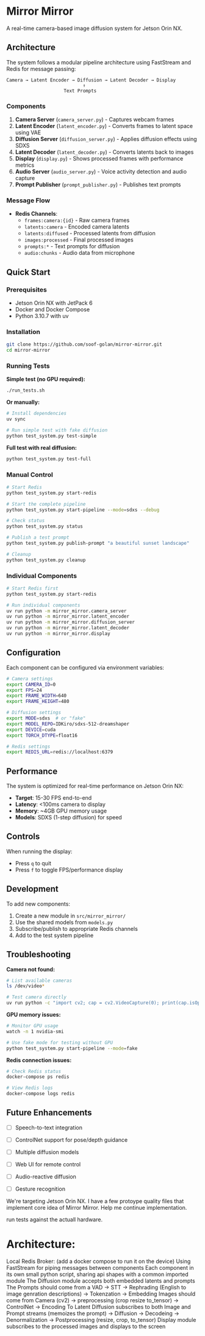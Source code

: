 # Mirror Mirror

A real-time camera-based image diffusion system for Jetson Orin NX.

## Architecture

The system follows a modular pipeline architecture using FastStream and Redis for message passing:

```
Camera → Latent Encoder → Diffusion → Latent Decoder → Display
                            ↑
                     Text Prompts
```

### Components

1. **Camera Server** (`camera_server.py`) - Captures webcam frames
2. **Latent Encoder** (`latent_encoder.py`) - Converts frames to latent space using VAE
3. **Diffusion Server** (`diffusion_server.py`) - Applies diffusion effects using SDXS
4. **Latent Decoder** (`latent_decoder.py`) - Converts latents back to images
5. **Display** (`display.py`) - Shows processed frames with performance metrics
6. **Audio Server** (`audio_server.py`) - Voice activity detection and audio capture
7. **Prompt Publisher** (`prompt_publisher.py`) - Publishes text prompts

### Message Flow

- **Redis Channels**:
  - `frames:camera:{id}` - Raw camera frames
  - `latents:camera` - Encoded camera latents
  - `latents:diffused` - Processed latents from diffusion
  - `images:processed` - Final processed images
  - `prompts:*` - Text prompts for diffusion
  - `audio:chunks` - Audio data from microphone

## Quick Start

### Prerequisites

- Jetson Orin NX with JetPack 6
- Docker and Docker Compose
- Python 3.10.7 with uv

### Installation

```bash
git clone https://github.com/soof-golan/mirror-mirror.git
cd mirror-mirror
```

### Running Tests

**Simple test (no GPU required):**
```bash
./run_tests.sh
```

**Or manually:**
```bash
# Install dependencies
uv sync

# Run simple test with fake diffusion
python test_system.py test-simple
```

**Full test with real diffusion:**
```bash
python test_system.py test-full
```

### Manual Control

```bash
# Start Redis
python test_system.py start-redis

# Start the complete pipeline
python test_system.py start-pipeline --mode=sdxs --debug

# Check status
python test_system.py status

# Publish a test prompt
python test_system.py publish-prompt "a beautiful sunset landscape"

# Cleanup
python test_system.py cleanup
```

### Individual Components

```bash
# Start Redis first
python test_system.py start-redis

# Run individual components
uv run python -m mirror_mirror.camera_server
uv run python -m mirror_mirror.latent_encoder
uv run python -m mirror_mirror.diffusion_server
uv run python -m mirror_mirror.latent_decoder
uv run python -m mirror_mirror.display
```

## Configuration

Each component can be configured via environment variables:

```bash
# Camera settings
export CAMERA_ID=0
export FPS=24
export FRAME_WIDTH=640
export FRAME_HEIGHT=480

# Diffusion settings
export MODE=sdxs  # or "fake"
export MODEL_REPO=IDKiro/sdxs-512-dreamshaper
export DEVICE=cuda
export TORCH_DTYPE=float16

# Redis settings
export REDIS_URL=redis://localhost:6379
```

## Performance

The system is optimized for real-time performance on Jetson Orin NX:

- **Target**: 15-30 FPS end-to-end
- **Latency**: <100ms camera to display
- **Memory**: ~4GB GPU memory usage
- **Models**: SDXS (1-step diffusion) for speed

## Controls

When running the display:
- Press `q` to quit
- Press `f` to toggle FPS/performance display

## Development

To add new components:

1. Create a new module in `src/mirror_mirror/`
2. Use the shared models from `models.py`
3. Subscribe/publish to appropriate Redis channels
4. Add to the test system pipeline

## Troubleshooting

**Camera not found:**
```bash
# List available cameras
ls /dev/video*

# Test camera directly
uv run python -c "import cv2; cap = cv2.VideoCapture(0); print(cap.isOpened())"
```

**GPU memory issues:**
```bash
# Monitor GPU usage
watch -n 1 nvidia-smi

# Use fake mode for testing without GPU
python test_system.py start-pipeline --mode=fake
```

**Redis connection issues:**
```bash
# Check Redis status
docker-compose ps redis

# View Redis logs
docker-compose logs redis
```

## Future Enhancements

- [ ] Speech-to-text integration
- [ ] ControlNet support for pose/depth guidance
- [ ] Multiple diffusion models
- [ ] Web UI for remote control
- [ ] Audio-reactive diffusion
- [ ] Gesture recognition

 
We're targeting Jetson Orin NX.
I have a few protoype quality files that implement core idea of Mirror Mirror.
Help me continue implementation.

run tests against the actuall hardware.

# Architecture:

Local Redis Broker: (add a docker compose to run it on the device)
Using FastStream for piping messages between components
Each component in its own small python script, sharing api shapes with a common imported module
The Diffusion module accepts both embedded latents and prompts
The Prompts should come from a VAD -> STT -> Rephrading (English to image genration descriptions) -> Tokenzation -> Embedding 
Images should come from Camera (cv2) -> preprocessing (crop resize to_tensor) -> ControlNet -> Encoding To Latent
Diffusion subscribes to both Image and Prompt streams (memoizes the prompt) -> Diffusion -> Decodeing -> Denormalization -> Postprocessing (resize, crop, to_tensor) 
Display module subscribes to the processed images and displays to the screen

